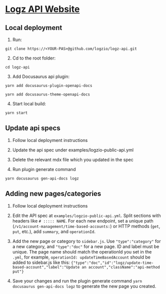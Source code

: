 # [Logz API Website](https://api-docs.logz.io/docs/logz/logz-io-api)

## Local deployment
1. Run:

```
git clone https://<YOUR-PAS>@github.com/logzio/logz-api.git
```

2. Cd to the root folder:

```
cd logz-api
```

3. Add Docusaurus api plugin:

```
yarn add docusaurus-plugin-openapi-docs
```

```
yarn add docusaurus-theme-openapi-docs
```

4. Start local build:

```
yarn start
```

## Update api specs
1. Follow local deployment instructions

2. Update the api spec under examples/logzio-public-api.yml

3. Delete the relevant mdx file which you updated in the spec

4. Run plugin generate command

```
yarn docusaurus gen-api-docs logz
```

## Adding new pages/categories
1. Follow local deployment instructions

2. Edit the API spec at `examples/logzio-public-api.yml`. Split sections with headers like `# ::::: NAME`. For each new endpoint, set a unique path (`/v1/account-management/time-based-accounts:`) or HTTP methods (`get`, `put`, etc.), add `summary`, and `operationId`.

3. Add the new page or category to `sidebar.js`. Use `"type":"category"` for a new category, and `"type":"doc"` for a new page. ID and label must be unique. The page name should match the operationId you set in the `.yml`, for example, `operationId: updateTimeBasedAccount` should be added to sidebar.js like this: `{"type":"doc","id":"logz/update-time-based-account","label":"Update an account","className":"api-method put"}`

6. Save your changes and run the plugin generate command `yarn docusaurus gen-api-docs logz` to generate the new page you created.


